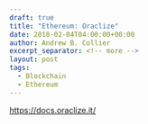 ```yaml
---
draft: true
title: "Ethereum: Oraclize"
date: 2018-02-04T04:00:00+00:00
author: Andrew B. Collier
excerpt_separator: <!-- more -->
layout: post
tags:
  - Blockchain
  - Ethereum
---
```


https://docs.oraclize.it/